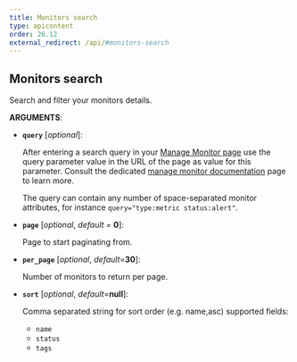 ```yaml
---
title: Monitors search
type: apicontent
order: 26.12
external_redirect: /api/#monitors-search
---
```


## Monitors search

Search and filter your monitors details.

**ARGUMENTS**:

* **`query`** [*optional*]:

    After entering a search query in your [Manage Monitor page][1] use the query parameter value in the URL of the page as value for this parameter. Consult the dedicated [manage monitor documentation][2] page to learn more.

    The query can contain any number of space-separated monitor attributes, for instance `query="type:metric status:alert"`.

* **`page`** [*optional*, *default* = **0**]:

    Page to start paginating from.

* **`per_page`** [*optional*, *default*=**30**]:

    Number of monitors to return per page.

* **`sort`** [*optional*, *default*=**null**]:

    Comma separated string for sort order (e.g. name,asc) supported fields:

    * `name`
    * `status`
    * `tags`

[1]: https://app.datadoghq.com/monitors/manage
[2]: /monitors/manage_monitor/#find-the-monitors

